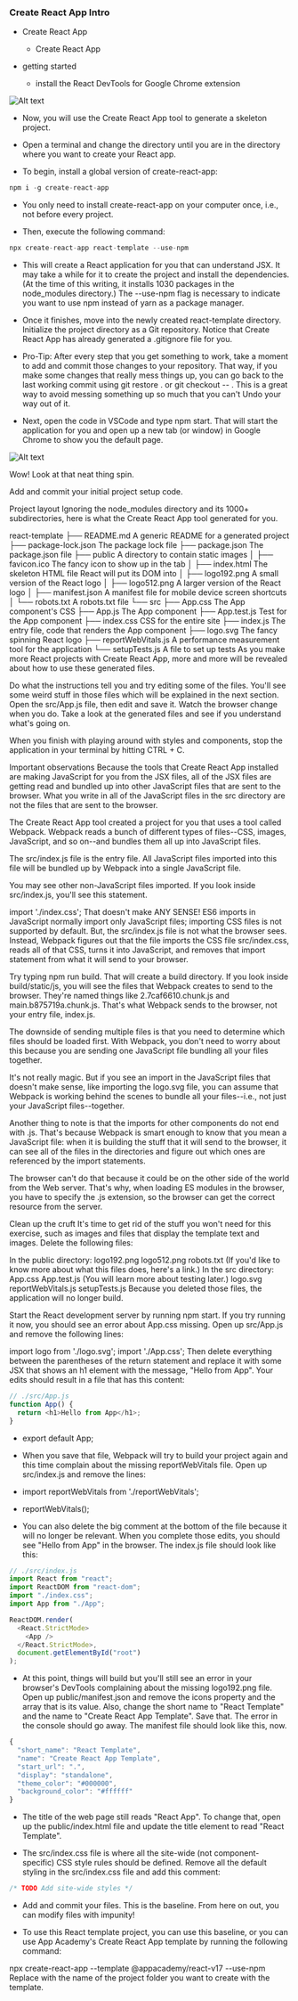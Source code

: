 ### Create React App Intro

- Create React App

  - <a herf="https://github.com/facebook/create-react-app">Create React App</a>

- getting started
  - install the <a herf = "https://chrome.google.com/webstore/detail/react-developer-tools/fmkadmapgofadopljbjfkapdkoienihi"> React DevTools for Google Chrome</a> extension

![Alt text](https://appacademy-open-assets.s3-us-west-1.amazonaws.com/Modular-Curriculum/content/react-redux/topics/intro-to-react/assets/react-devtools.png)

- Now, you will use the Create React App tool to generate a skeleton project.

- Open a terminal and change the directory until you are in the directory where you want to create your React app.

- To begin, install a global version of create-react-app:

```js
npm i -g create-react-app
```

- You only need to install create-react-app on your computer once, i.e., not before every project.

- Then, execute the following command:

```js
npx create-react-app react-template --use-npm
```

- This will create a React application for you that can understand JSX. It may take a while for it to create the project and install the dependencies. (At the time of this writing, it installs 1030 packages in the node_modules directory.) The --use-npm flag is necessary to indicate you want to use npm instead of yarn as a package manager.

- Once it finishes, move into the newly created react-template directory. Initialize the project directory as a Git repository. Notice that Create React App has already generated a .gitignore file for you.

- Pro-Tip: After every step that you get something to work, take a moment to add and commit those changes to your repository. That way, if you make some changes that really mess things up, you can go back to the last working commit using git restore . or git checkout -- . This is a great way to avoid messing something up so much that you can't Undo your way out of it.

- Next, open the code in VSCode and type npm start. That will start the application for you and open up a new tab (or window) in Google Chrome to show you the default page.

![Alt text](https://appacademy-open-assets.s3-us-west-1.amazonaws.com/Modular-Curriculum/content/react-redux/topics/intro-to-react/assets/create-react-app-default-app.png)

Wow! Look at that neat thing spin.

Add and commit your initial project setup code.

Project layout
Ignoring the node_modules directory and its 1000+ subdirectories, here is what the Create React App tool generated for you.

react-template
├── README.md A generic README for a generated project
├── package-lock.json The package lock file
├── package.json The package.json file
├── public A directory to contain static images
│ ├── favicon.ico The fancy icon to show up in the tab
│ ├── index.html The skeleton HTML file React will put its DOM into
│ ├── logo192.png A small version of the React logo
│ ├── logo512.png A larger version of the React logo
│ ├── manifest.json A manifest file for mobile device screen shortcuts
│ └── robots.txt A robots.txt file
└── src
├── App.css The App component's CSS
├── App.js The App component
├── App.test.js Test for the App component
├── index.css CSS for the entire site
├── index.js The entry file, code that renders the App component
├── logo.svg The fancy spinning React logo
├── reportWebVitals.js A performance measurement tool for the application
└── setupTests.js A file to set up tests
As you make more React projects with Create React App, more and more will be revealed about how to use these generated files.

Do what the instructions tell you and try editing some of the files. You'll see some weird stuff in those files which will be explained in the next section. Open the src/App.js file, then edit and save it. Watch the browser change when you do. Take a look at the generated files and see if you understand what's going on.

When you finish with playing around with styles and components, stop the application in your terminal by hitting CTRL + C.

Important observations
Because the tools that Create React App installed are making JavaScript for you from the JSX files, all of the JSX files are getting read and bundled up into other JavaScript files that are sent to the browser. What you write in all of the JavaScript files in the src directory are not the files that are sent to the browser.

The Create React App tool created a project for you that uses a tool called Webpack. Webpack reads a bunch of different types of files--CSS, images, JavaScript, and so on--and bundles them all up into JavaScript files.

The src/index.js file is the entry file. All JavaScript files imported into this file will be bundled up by Webpack into a single JavaScript file.

You may see other non-JavaScript files imported. If you look inside src/index.js, you'll see this statement.

import './index.css';
That doesn't make ANY SENSE! ES6 imports in JavaScript normally import only JavaScript files; importing CSS files is not supported by default. But, the src/index.js file is not what the browser sees. Instead, Webpack figures out that the file imports the CSS file src/index.css, reads all of that CSS, turns it into JavaScript, and removes that import statement from what it will send to your browser.

Try typing npm run build. That will create a build directory. If you look inside build/static/js, you will see the files that Webpack creates to send to the browser. They're named things like 2.7caf6610.chunk.js and main.b875719a.chunk.js. That's what Webpack sends to the browser, not your entry file, index.js.

The downside of sending multiple files is that you need to determine which files should be loaded first. With Webpack, you don't need to worry about this because you are sending one JavaScript file bundling all your files together.

It's not really magic. But if you see an import in the JavaScript files that doesn't make sense, like importing the logo.svg file, you can assume that Webpack is working behind the scenes to bundle all your files--i.e., not just your JavaScript files--together.

Another thing to note is that the imports for other components do not end with .js. That's because Webpack is smart enough to know that you mean a JavaScript file: when it is building the stuff that it will send to the browser, it can see all of the files in the directories and figure out which ones are referenced by the import statements.

The browser can't do that because it could be on the other side of the world from the Web server. That's why, when loading ES modules in the browser, you have to specify the .js extension, so the browser can get the correct resource from the server.

Clean up the cruft
It's time to get rid of the stuff you won't need for this exercise, such as images and files that display the template text and images. Delete the following files:

In the public directory:
logo192.png
logo512.png
robots.txt (If you'd like to know more about what this files does, here's a link.)
In the src directory:
App.css
App.test.js (You will learn more about testing later.)
logo.svg
reportWebVitals.js
setupTests.js
Because you deleted those files, the application will no longer build.

Start the React development server by running npm start. If you try running it now, you should see an error about App.css missing. Open up src/App.js and remove the following lines:

import logo from './logo.svg';
import './App.css';
Then delete everything between the parentheses of the return statement and replace it with some JSX that shows an h1 element with the message, "Hello from App". Your edits should result in a file that has this content:

```js
// ./src/App.js
function App() {
  return <h1>Hello from App</h1>;
}
```

- export default App;
- When you save that file, Webpack will try to build your project again and this time complain about the missing reportWebVitals file. Open up src/index.js and remove the lines:

- import reportWebVitals from './reportWebVitals';
- reportWebVitals();
- You can also delete the big comment at the bottom of the file because it will no longer be relevant. When you complete those edits, you should see "Hello from App" in the browser. The index.js file should look like this:

```js
// ./src/index.js
import React from "react";
import ReactDOM from "react-dom";
import "./index.css";
import App from "./App";

ReactDOM.render(
  <React.StrictMode>
    <App />
  </React.StrictMode>,
  document.getElementById("root")
);
```

- At this point, things will build but you'll still see an error in your browser's DevTools complaining about the missing logo192.png file. Open up public/manifest.json and remove the icons property and the array that is its value. Also, change the short name to "React Template" and the name to "Create React App Template". Save that. The error in the console should go away. The manifest file should look like this, now.

```js
{
  "short_name": "React Template",
  "name": "Create React App Template",
  "start_url": ".",
  "display": "standalone",
  "theme_color": "#000000",
  "background_color": "#ffffff"
}
```

- The title of the web page still reads "React App". To change that, open up the public/index.html file and update the title element to read "React Template".

- The src/index.css file is where all the site-wide (not component-specific) CSS style rules should be defined. Remove all the default styling in the src/index.css file and add this comment:

```js
/* TODO Add site-wide styles */
```

- Add and commit your files. This is the baseline. From here on out, you can modify files with impunity!

- To use this React template project, you can use this baseline, or you can use App Academy's Create React App template by running the following command:

npx create-react-app <project-folder-name> --template @appacademy/react-v17 --use-npm
Replace <project-folder-name> with the name of the project folder you want to create with the template.

